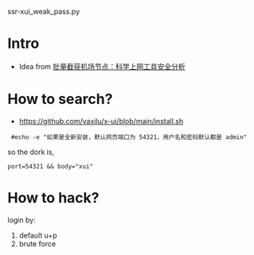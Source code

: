 ssr-xui_weak_pass.py

# Intro

- Idea from [批量截获机场节点：科学上网工具安全分析](https://mp.weixin.qq.com/s/vVzGAwzJX6IGNaosvFah4g)

# How to search?
- https://github.com/vaxilu/x-ui/blob/main/install.sh
```shell
 #echo -e "如果是全新安装，默认网页端口为 54321，用户名和密码默认都是 admin"
```

so the dork is,
```shell
port=54321 && body="xui"
```

# How to hack?
login by:
1. default u+p
2. brute force





